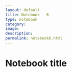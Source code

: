 ```yaml
---
layout: default
title: Notebook - 6
type: notebook
category:
image:
description: 
permalink: notebook6.html
---
```


# Notebook title
